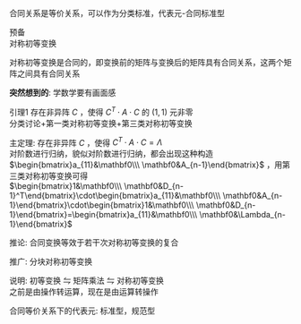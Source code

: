 合同关系是等价关系，可以作为分类标准，代表元-合同标准型  
  
预备  
对称初等变换  
  
对称初等变换是合同的，即变换前的矩阵与变换后的矩阵具有合同关系，这两个矩阵之间具有合同关系  
  
**突然想到的**: 学数学要有画面感  
  
引理1 存在非异阵 $C$ ，使得 $C^T\cdot A\cdot C$ 的 $(1,1)$ 元非零  
分类讨论+第一类对称初等变换+第三类对称初等变换  
  
主定理: 存在非异阵 $C$ ，使得 $C^T\cdot A\cdot C=\Lambda$   
对阶数进行归纳，貌似对阶数进行归纳，都会出现这种构造 $\begin{bmatrix}a_{11}&\mathbf0\\\ \mathbf0&A_{n-1}\end{bmatrix}$ ，用第三类对称初等变换可得  
 $\begin{bmatrix}1&\mathbf0\\\ \mathbf0&D_{n-1}^T\end{bmatrix}\cdot\begin{bmatrix}a_{11}&\mathbf0\\\ \mathbf0&A_{n-1}\end{bmatrix}\cdot\begin{bmatrix}1&\mathbf0\\\ \mathbf0&D_{n-1}\end{bmatrix}=\begin{bmatrix}a_{11}&\mathbf0\\\ \mathbf0&\Lambda_{n-1}\end{bmatrix}$   
  
推论: 合同变换等效于若干次对称初等变换的复合  
  
推广: 分块对称初等变换  
  
说明: 初等变换 $\leftrightharpoons$ 矩阵乘法 $\leftrightharpoons$ 对称初等变换  
之前是由操作转运算，现在是由运算转操作  
  
合同等价关系下的代表元: 标准型，规范型  
